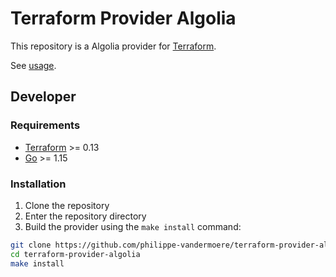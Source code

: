 # Terraform Provider Algolia

This repository is a Algolia provider for [Terraform](https://www.terraform.io).

See [usage](https://registry.terraform.io/providers/philippe-vandermoere/algolia/latest/docs).

## Developer

### Requirements

- [Terraform](https://www.terraform.io/downloads.html) >= 0.13
- [Go](https://golang.org/doc/install) >= 1.15

### Installation

1. Clone the repository
1. Enter the repository directory
1. Build the provider using the `make install` command:

````bash
git clone https://github.com/philippe-vandermoere/terraform-provider-algolia
cd terraform-provider-algolia
make install
````
